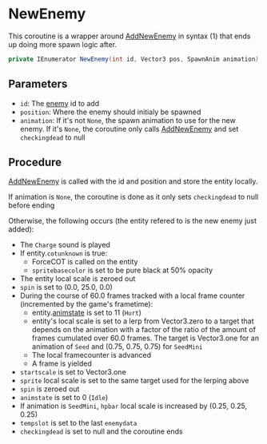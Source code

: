 # NewEnemy
This coroutine is a wrapper around [AddNewEnemy](AddNewEnemy.md) in syntax (1) that ends up doing more spawn logic after.

```cs
private IEnumerator NewEnemy(int id, Vector3 pos, SpawnAnim animation)
```

## Parameters

- `id`: The [enemy](../../Enums%20and%20IDs/Enemies.md) id to add
- `position`: Where the enemy should initialy be spawned
- `animation`: If it's not `None`, the spawn animation to use for the new enemy. If it's `None`, the coroutine only calls [AddNewEnemy](AddNewEnemy.md) and set `checkingdead` to null

## Procedure
[AddNewEnemy](AddNewEnemy.md) is called with the id and position and store the entity locally.

If animation is `None`, the coroutine is done as it only sets `checkingdead` to null before ending

Otherwise, the following occurs (the entity refered to is the new enemy just added):

- The `Charge` sound is played
- If entity.`cotunknown` is true:
    - ForceCOT is called on the entity
    - `spritebasecolor` is set to be pure black at 50% opacity
- The entity local scale is zeroed out
- `spin` is set to (0.0, 25.0, 0.0)
- During the course of 60.0 frames tracked with a local frame counter (incremented by the game's frametime):
    - entity.[animstate](../../Entities/EntityControl/Animations/animstate.md) is set to 11 (`Hurt`)
    - entity's local scale is set to a lerp from Vector3.zero to a target that depends on the animation with a factor of the ratio of the amount of frames cumulated over 60.0 frames. The target is Vector3.one for an animation of `Seed` and (0.75, 0.75, 0.75) for `SeedMini`
    - The local framecounter is advanced
    - A frame is yielded
- `startscale` is set to Vector3.one
- `sprite` local scale is set to the same target used for the lerping above
- `spin` is zeroed out
- `animstate` is set to 0 (`Idle`)
- If animation is `SeedMini`, `hpbar` local scale is increased by (0.25, 0.25, 0.25)
- `tempslot` is set to the last `enemydata`
- `checkingdead` is set to null and the coroutine ends

